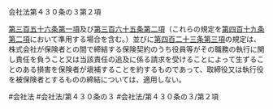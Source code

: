 会社法第４３０条の３第２項

[第三百五十六条第一項](会社法＿＿＿＿第３５６条第１項)及び[第三百六十五条第二項](会社法＿＿＿＿第３６５条第２項)（これらの規定を[第四百十九条第二項](会社法＿＿＿＿第４１９条第２項)において準用する場合を含む。）並びに[第四百二十三条第三項](会社法＿＿＿＿第４２３条第３項)の規定は、株式会社が保険者との間で締結する保険契約のうち役員等がその職務の執行に関し責任を負うこと又は当該責任の追及に係る請求を受けることによって生ずることのある損害を保険者が塡補することを約するものであって、取締役又は執行役を被保険者とするものの締結については、適用しない。

#会社法
#会社法/第４３０条の３
#会社法/第４３０条の３/第２項
